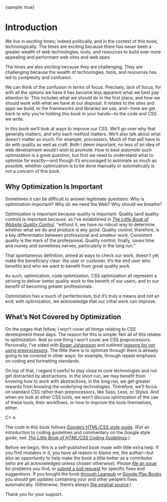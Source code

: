 {sample: true}
# Introduction

We live in exciting times; indeed politically, and in the context of this book, technologically. The times are exciting because there has never been a greater wealth of web technologies, tools, and resources to build ever more appealing and performant web sites and web apps.

The times are also exciting because they are challenging. They are challenging because the wealth of technologies, tools, and resources has led to complexity and confusion.

We can think of the confusion in terms of focus. Precisely, lack of focus, for with all the options we have it has become less apparent what we best pay attention to. This includes what we should do in the first place, and how we should work with what we have at our disposal. It relates to the sites and apps we build, to the frameworks and libraries we use, and—here we get back to why you’re holding this book in your hands—to the code and CSS we write.

In this book we’ll look at ways to improve our CSS. We’ll go over why that generally matters, and why each method matters. We’ll also talk about what doesn’t matter so much. For example, processors. Much of that will have to do with quality as well as craft. Both I deem important, no less of an idea of web development would I wish to promote. How to best _automate_ such optimization is a great question, but first we need to understand what to optimize for exactly—and though it’s encouraged to automate as much as possible, whether optimization is to be done manually or automatically is not a concern of this book.

## Why Optimization Is Important

Sometimes it can be difficult to answer legitimate questions. Why is optimization important? Why do we need the Web? Why should we breathe?

Optimization is important because quality is important. Quality (and quality control) is important because, as I’ve established in [_The Little Book of Website Quality Control_](https://www.oreilly.com/library/view/the-little-book/9781492042860/), “without it, we have no robust way to determine whether what we do and produce is any good. Quality control, therefore, is a key differentiator between professional and amateur work. Consistent quality is the mark of the professional. Quality control, finally, saves time and money and sometimes nerves, particularly in the long run.”

That spontaneous definition, aimed at ways to check our work, doesn’t yet make the beneficiary clear: the user or customer. It’s the end user who benefits and who we want to benefit from great quality work.

As such, optimization, code optimization, CSS optimization all represent a striving to deliver better quality work to the benefit of our users, and to our benefit of becoming greater professionals.

Optimization has a touch of perfectionism, but it’s truly a means and not an end; with optimization, we acknowledge that our initial work can improve.

## What’s Not Covered by Optimization

On the pages that follow, I won’t cover _all_ things relating to CSS development these days. The reason for this is simple: Not all of this relates to _optimization_. And so one thing I won’t cover are CSS preprocessors. Personally, I’ve sided with [Roger Johansson](https://www.456bereastreet.com/archive/201603/why_i_dont_use_css_preprocessors/) and outlined [reasons for not using preprocessors](https://meiert.com/en/blog/no-css-preprocessors/). The little there is to optimize through them is already going to be covered in other ways: for example, through repeat emphasis on coding and formatting standards.

On top of that, I regard it useful to stay close to core technologies and not get distracted by abstractions. In the short run, we may benefit from knowing how to work with abstractions; in the long run, we get greater rewards from knowing the underlying technologies. Therefore, we’ll focus on standard CSS rather than preprocessors, like Sass, Less, or Stylus. And when we look at other CSS tools, we won’t discuss optimization of the use of these tools, their workflows, or how to improve the tools themselves, either.

C> ⁂

The code in this book follows [Google’s HTML/CSS style guide](https://google.github.io/styleguide/htmlcssguide.html). (For an introduction to coding guidelines and commentary on the Google style guide, see [_The Little Book of HTML/CSS Coding Guidelines_](https://www.oreilly.com/library/view/the-little-book/9781492048459/).)

Before we begin, this is a self-published book made with little extra help. If you find mistakes in it, you have all reason to blame me, the author—but also an opportunity to help make the book a little better as a contributor (who are all acknowledged unless chosen otherwise). Please [file an issue](https://github.com/frontenddogma/css-optimization-basics/issues/new) for problems you find, or [submit a pull request](https://github.com/frontenddogma/css-optimization-basics/pulls) for specific fixes and suggestions. If you bought the book [through Leanpub](https://leanpub.com/css-optimization-basics) or [Google Play Books](https://play.google.com/store/books/details/Jens_Oliver_Meiert_CSS_Optimization_Basics?id=xgTfDwAAQBAJ) you should get updates containing your and other people’s fixes automatically. (Otherwise, there’s always [the original source](https://github.com/frontenddogma/css-optimization-basics).)

Thank you for your support.